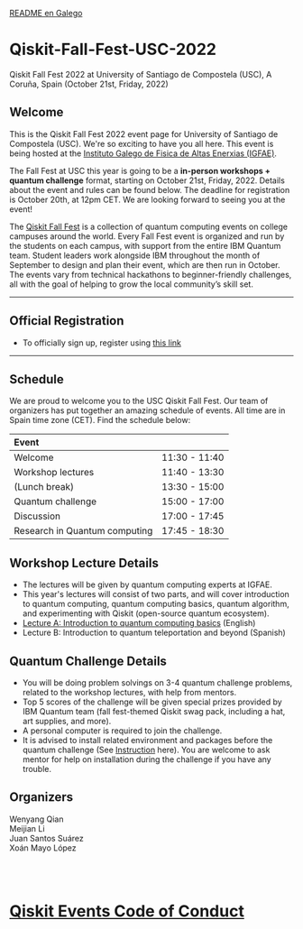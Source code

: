 [README en Galego](https://github.com/wyqian1027/Qiskit-Fall-Fest-USC-2022/blob/main/README_GALEGO.md)

# Qiskit-Fall-Fest-USC-2022 
Qiskit Fall Fest 2022 at University of Santiago de Compostela (USC), A Coruña, Spain (October 21st, Friday, 2022)

## Welcome
This is the Qiskit Fall Fest 2022 event page for University of Santiago de Compostela (USC). We're so exciting to have you all here. This event is being hosted at the [Instituto Galego de Fisica de Altas Enerxias (IGFAE)](https://igfae.usc.es/igfae/).

The Fall Fest at USC this year is going to be a **in-person workshops + quantum challenge** format, starting on October 21st, Friday, 2022. Details about the event and rules can be found below. The deadline for registration is October 20th, at 12pm CET. We are looking forward to seeing you at the event!

The [Qiskit Fall Fest](https://qiskit.org/events/fall-fest/) is a collection of quantum computing events on college campuses around the world. Every Fall Fest event is organized and run by the students on each campus, with support from the entire IBM Quantum team. Student leaders work alongside IBM throughout the month of September to design and plan their event, which are then run in October. The events vary from technical hackathons to beginner-friendly challenges, all with the goal of helping to grow the local community’s skill set.

--------------------------------
## Official Registration
- To officially sign up, register using [this link](https://airtable.com/shr39F7PSZEi5xgb9)


--------------------------------
## Schedule

We are proud to welcome you to the USC Qiskit Fall Fest. Our team of organizers has put together an amazing schedule of events. All time are in Spain time zone (CET). Find the schedule below:

| Event                                  |                 |
|:---------------------------------------|:---------------:|
| Welcome                                | 11:30 - 11:40   |
| Workshop lectures                      | 11:40 - 13:30   |
| (Lunch break)                          | 13:30 - 15:00   |
| Quantum challenge                      | 15:00 - 17:00   |
| Discussion                             | 17:00 - 17:45   |
| Research in Quantum computing          | 17:45 - 18:30   |

## Workshop Lecture Details
- The lectures will be given by quantum computing experts at IGFAE.
- This year's lectures will consist of two parts, and will cover introduction to quantum computing, quantum computing basics, quantum algorithm, and experimenting with Qiskit (open-source quantum ecosystem).
- [Lecture A: Introduction to quantum computing basics](https://github.com/wyqian1027/Qiskit-Fall-Fest-USC-2022/blob/main/lectures/Qiskit%20Fall%20Fest%20Workshop%20and%20Lecture%20by%20WQ%20v2.1.pdf) (English)
- Lecture B: Introduction to quantum teleportation and beyond (Spanish)

## Quantum Challenge Details 
- You will be doing problem solvings on 3-4 quantum challenge problems, related to the workshop lectures, with help from mentors. 
- Top 5 scores of the challenge will be given special prizes provided by IBM Quantum team (fall fest-themed Qiskit swag pack, including a hat, art supplies, and more). 
- A personal computer is required to join the challenge.
- It is advised to install related environment and packages before the quantum challenge (See [Instruction](https://github.com/wyqian1027/Qiskit-Fall-Fest-USC-2022/blob/main/challenges/README.md) here). You are welcome to ask mentor for help on installation during the challenge if you have any trouble.


## Organizers
Wenyang Qian  
Meijian Li  
Juan Santos Suárez  
Xoán Mayo López

<br><br>
# [Qiskit Events Code of Conduct](https://github.com/Qiskit/qiskit/blob/master/CODE_OF_CONDUCT.md)

